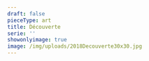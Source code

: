 ```yaml
---
draft: false
pieceType: art
title: Découverte
serie: ''
showonlyimage: true
image: /img/uploads/2018Decouverte30x30.jpg
---
```


